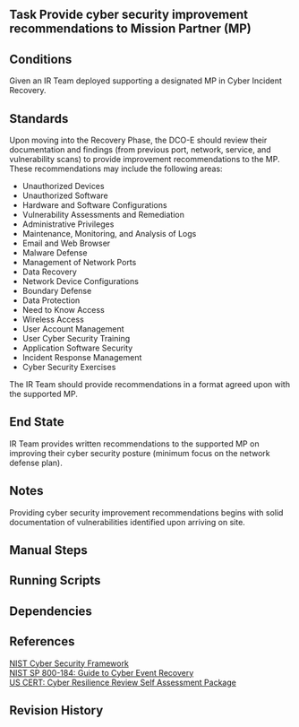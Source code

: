 ## Task Provide cyber security improvement recommendations to Mission Partner (MP)  


## Conditions  
Given an IR Team deployed supporting a designated MP in Cyber Incident Recovery.  


## Standards  
Upon moving into the Recovery Phase, the DCO-E should review their documentation and findings (from previous port, network, service, and vulnerability scans) to provide improvement recommendations to the MP.  These recommendations may include the following areas:  

* Unauthorized Devices  
* Unauthorized Software  
* Hardware and Software Configurations  
* Vulnerability Assessments and Remediation  
* Administrative Privileges  
* Maintenance, Monitoring, and Analysis of Logs  
* Email and Web Browser  
* Malware Defense  
* Management of Network Ports  
* Data Recovery  
* Network Device Configurations  
* Boundary Defense  
* Data Protection  
* Need to Know Access  
* Wireless Access  
* User Account Management  
* User Cyber Security Training  
* Application Software Security  
* Incident Response Management  
* Cyber Security Exercises  

The IR Team should provide recommendations in a format agreed upon with the supported MP.  


## End State  
IR Team provides written recommendations to the supported MP on improving their cyber security posture (minimum focus on the network defense plan).  


## Notes  
Providing cyber security improvement recommendations begins with solid documentation of vulnerabilities identified upon arriving on site.  


## Manual Steps  


## Running Scripts  


## Dependencies  


## References  
[NIST Cyber Security Framework](https://www.nist.gov/cyberframework)  
[NIST SP 800-184: Guide to Cyber Event Recovery](https://csrc.nist.gov/publications/detail/sp/800-184/final)  
[US CERT: Cyber Resilience Review Self Assessment Package](https://www.cisa.gov/uscert/resources/assessments)


## Revision History  
